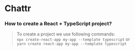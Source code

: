 # Chattr

### How to create a React + TypeScript project?

> To create a project we use following commands:<br> `npx create-react-app my-app --template typescript` or<br> `yarn create react-app my-app --template typescript`
